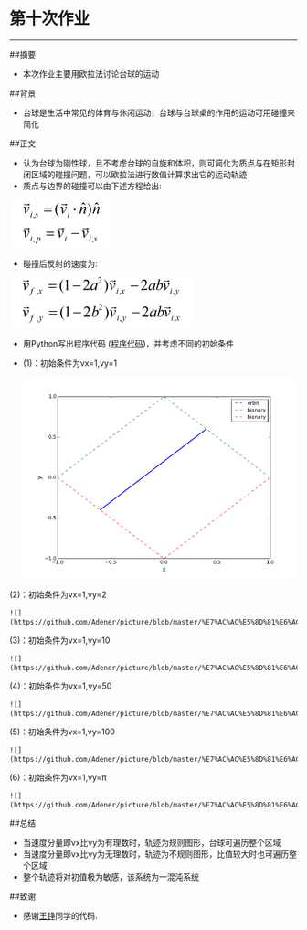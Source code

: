 # 第十次作业



---

##摘要
- 本次作业主要用欧拉法讨论台球的运动

##背景
- 台球是生活中常见的体育与休闲运动，台球与台球桌的作用的运动可用碰撞来简化

##正文
- 认为台球为刚性球，且不考虑台球的自旋和体积，则可简化为质点与在矩形封闭区域的碰撞问题，可以欧拉法进行数值计算求出它的运动轨迹
- 质点与边界的碰撞可以由下述方程给出:
 
![公式1](https://github.com/Adener/picture/blob/master/%E7%AC%AC%E5%8D%81%E6%AC%A1%E4%BD%9C%E4%B8%9A1.png)
- 碰撞后反射的速度为:

![公式2](https://github.com/Adener/picture/blob/master/%E7%AC%AC%E5%8D%81%E6%AC%A1%E4%BD%9C%E4%B8%9A2.png)
                                                                
- 用Python写出程序代码 ([程序代码](https://github.com/Adener/Program/blob/master/%E7%AC%AC%E5%8D%81%E6%AC%A1%E4%BD%9C%E4%B8%9A.py))，并考虑不同的初始条件

-  (1)：初始条件为vx=1,vy=1

    ![](https://github.com/Adener/picture/blob/master/%E7%AC%AC%E5%8D%81%E6%AC%A1%E4%BD%9C%E4%B8%9A3.png)
      
  (2)：初始条件为vx=1,vy=2
  
    ![](https://github.com/Adener/picture/blob/master/%E7%AC%AC%E5%8D%81%E6%AC%A1%E4%BD%9C%E4%B8%9A4.png)
      
  (3)：初始条件为vx=1,vy=10
  
    ![](https://github.com/Adener/picture/blob/master/%E7%AC%AC%E5%8D%81%E6%AC%A1%E4%BD%9C%E4%B8%9A5.png)
      
  (4)：初始条件为vx=1,vy=50
  
    ![](https://github.com/Adener/picture/blob/master/%E7%AC%AC%E5%8D%81%E6%AC%A1%E4%BD%9C%E4%B8%9A6.png) 
      
  (5)：初始条件为vx=1,vy=100
  
    ![](https://github.com/Adener/picture/blob/master/%E7%AC%AC%E5%8D%81%E6%AC%A1%E4%BD%9C%E4%B8%9A7.png)
      
  (6)：初始条件为vx=1,vy=π
  
    ![](https://github.com/Adener/picture/blob/master/%E7%AC%AC%E5%8D%81%E6%AC%A1%E4%BD%9C%E4%B8%9A8.png)
      

##总结
- 当速度分量即vx比vy为有理数时，轨迹为规则图形，台球可遍历整个区域
- 当速度分量即vx比vy为无理数时，轨迹为不规则图形，比值较大时也可遍历整个区域
- 整个轨迹将对初值极为敏感，该系统为一混沌系统

##致谢
- 感谢[王铮][1]同学的代码.


  [1]: https://github.com/Wangzhengwhu
